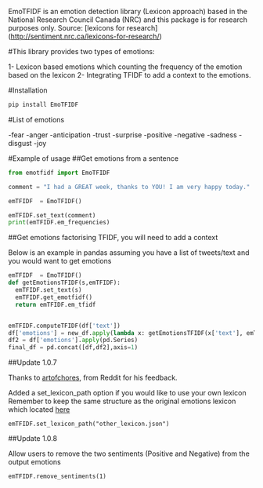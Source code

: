 EmoTFIDF is an emotion detection library (Lexicon approach) based in the National Research Council Canada (NRC) and this package is for research purposes only. Source: [lexicons for research] (http://sentiment.nrc.ca/lexicons-for-research/)


#This library provides two types of emotions:

1- Lexicon based emotions which counting the frequency of the emotion based on the lexicon
2- Integrating TFIDF to add a context to the emotions.

#Installation


```python
pip install EmoTFIDF
```

#List of emotions

-fear
-anger
-anticipation
-trust
-surprise
-positive
-negative
-sadness
-disgust
-joy


#Example of usage
##Get emotions from a sentence

```python
from emotfidf import EmoTFIDF

comment = "I had a GREAT week, thanks to YOU! I am very happy today."

emTFIDF  = EmoTFIDF()

emTFIDF.set_text(comment)
print(emTFIDF.em_frequencies)
```


##Get emotions factorising TFIDF, you will need to add a context

Below is an example in pandas assuming you have a list of tweets/text and you would want to get emotions


```python
emTFIDF  = EmoTFIDF()
def getEmotionsTFIDF(s,emTFIDF):
  emTFIDF.set_text(s)
  emTFIDF.get_emotfidf()
  return emTFIDF.em_tfidf


emTFIDF.computeTFIDF(df['text'])
df['emotions'] = new_df.apply(lambda x: getEmotionsTFIDF(x['text'], emTFIDF), axis=1)#em_tfidf
df2 = df['emotions'].apply(pd.Series)
final_df = pd.concat([df,df2],axis=1)
```

##Update 1.0.7

Thanks to [artofchores](https://www.reddit.com/user/artofchores/), from Reddit for his feedback.


Added a set_lexicon_path option if you would like to use your own lexicon
Remember to keep the same structure as the original emotions lexicon which located [here](https://raw.githubusercontent.com/mmsa/EmoTFIDF/main/emotions_lex.json)
```
emTFIDF.set_lexicon_path("other_lexicon.json")
```

##Update 1.0.8

Allow users to remove the two sentiments (Positive and Negative) from the output emotions
```
emTFIDF.remove_sentiments(1)
```
